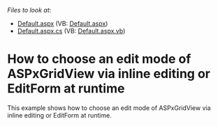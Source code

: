 <!-- default file list -->
*Files to look at*:

* [Default.aspx](./CS/WebSite/Default.aspx) (VB: [Default.aspx](./VB/WebSite/Default.aspx))
* [Default.aspx.cs](./CS/WebSite/Default.aspx.cs) (VB: [Default.aspx.vb](./VB/WebSite/Default.aspx.vb))
<!-- default file list end -->
# How to choose an edit mode of ASPxGridView via inline editing or EditForm at runtime


<p>This example shows how to choose an edit mode of ASPxGridView via inline editing or EditForm at runtime.</p>

<br/>


